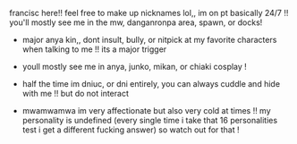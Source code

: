 francisc here!! feel free to make up nicknames lol,, im on pt basically 24/7 !! you'll mostly see me in the mw, danganronpa area, spawn, or docks!

- major anya kin,, dont insult, bully, or nitpick at my favorite characters when talking to me !! its a major trigger

- youll mostly see me in anya, junko, mikan, or chiaki cosplay ! 

- half the time im dniuc, or dni entirely, you can always cuddle and hide with me !! but do not interact

- mwamwamwa im very affectionate but also very cold at times !! my personality is undefined (every single time i take that 16 personalities test i get a different fucking answer) so watch out for that !
<!---
faebastian/faebastian is a ✨ special ✨ repository because its `README.md` (this file) appears on your GitHub profile.
You can click the Preview link to take a look at your changes.
--->
